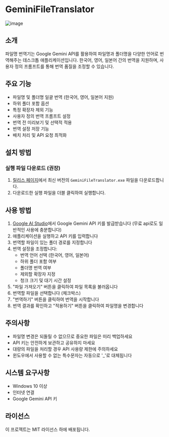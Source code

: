 # GeminiFileTranslator
![image](https://github.com/user-attachments/assets/77a83e54-c20e-4afb-a3ca-0a0821e1ee50)


## 소개

파일명 번역기는 Google Gemini API를 활용하여 파일명과 폴더명을 다양한 언어로 번역해주는 데스크톱 애플리케이션입니다. 한국어, 영어, 일본어 간의 번역을 지원하며, 사용자 정의 프롬프트를 통해 번역 품질을 조정할 수 있습니다.

## 주요 기능

- 파일명 및 폴더명 일괄 번역 (한국어, 영어, 일본어 지원)
- 하위 폴더 포함 옵션
- 특정 확장자 제외 기능
- 사용자 정의 번역 프롬프트 설정
- 번역 전 미리보기 및 선택적 적용
- 번역 설정 저장 기능
- 배치 처리 및 API 요청 최적화

## 설치 방법

### 실행 파일 다운로드 (권장)

1. [릴리스 페이지](https://github.com/oot50674/GeminiFileTranslator/releases)에서 최신 버전의 `GeminiFileTranslator.exe` 파일을 다운로드합니다.
2. 다운로드한 실행 파일을 더블 클릭하여 실행합니다.


## 사용 방법

1. [Google AI Studio](https://aistudio.google.com/)에서 Google Gemini API 키를 발급받습니다 (무료 api로도 일반적인 사용에 충분합니다)
2. 애플리케이션을 실행하고 API 키를 입력합니다
3. 번역할 파일이 있는 폴더 경로를 지정합니다
4. 번역 설정을 조정합니다:
   - 번역 언어 선택 (한국어, 영어, 일본어)
   - 하위 폴더 포함 여부
   - 폴더명 번역 여부
   - 제외할 확장자 지정
   - 청크 크기 및 대기 시간 설정
5. "파일 가져오기" 버튼을 클릭하여 파일 목록을 불러옵니다
6. 번역할 파일을 선택합니다 (체크박스)
7. "번역하기" 버튼을 클릭하여 번역을 시작합니다
8. 번역 결과를 확인하고 "적용하기" 버튼을 클릭하여 파일명을 변경합니다

## 주의사항

- 파일명 변경은 되돌릴 수 없으므로 중요한 파일은 미리 백업하세요
- API 키는 안전하게 보관하고 공유하지 마세요
- 대량의 파일을 처리할 경우 API 사용량 제한에 주의하세요
- 윈도우에서 사용할 수 없는 특수문자는 자동으로 '_'로 대체됩니다

## 시스템 요구사항

- Windows 10 이상
- 인터넷 연결
- Google Gemini API 키

## 라이선스
이 프로젝트는 MIT 라이선스 하에 배포됩니다.
